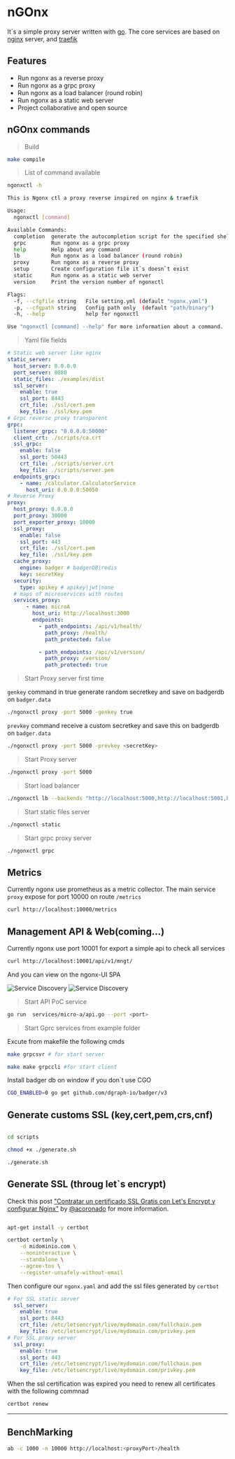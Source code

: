# nGOnx

It`s a simple proxy server written with [go](https://github.com/golang/go).
The core services are based on [nginx](https://github.com/nginx) server, and [traefik](https://github.com/traefik/traefik)

## Features

* Run ngonx as a reverse proxy
* Run ngonx as a grpc proxy
* Run ngonx as a load balancer (round robin)
* Run ngonx as a static web server
* Project collaborative and open source

## **nGOnx** commands

> Build

```bash
make compile
```

> List of command available

```bash
ngonxctl -h
```

```bash
This is Ngonx ctl a proxy reverse inspired on nginx & traefik

Usage:
  ngonxctl [command]

Available Commands:
  completion  generate the autocompletion script for the specified shell
  grpc        Run ngonx as a grpc proxy
  help        Help about any command
  lb          Run ngonx as a load balancer (round robin)
  proxy       Run ngonx as a reverse proxy
  setup       Create configuration file it`s doesn`t exist
  static      Run ngonx as a static web server
  version     Print the version number of ngonxctl

Flags:
  -f, --cfgfile string   File setting.yml (default "ngonx.yaml")
  -p, --cfgpath string   Config path only  (default "path/binary")
  -h, --help             help for ngonxctl

Use "ngonxctl [command] --help" for more information about a command.

```

> Yaml file fields

```yaml
# Static web server like nginx
static_server:
  host_server: 0.0.0.0
  port_server: 8080
  static_files: ./examples/dist
  ssl_server:
    enable: true
    ssl_port: 8443
    crt_file: ./ssl/cert.pem
    key_file: ./ssl/key.pem
# Grpc reverse proxy transparent
grpc:
  listener_grpc: "0.0.0.0:50000"
  client_crt: ./scripts/ca.crt
  ssl_grpc:
    enable: false
    ssl_port: 50443
    crt_file: ./scripts/server.crt
    key_file: ./scripts/server.pem
  endpoints_grpc:
    - name: /calculator.CalculatorService
      host_uri: 0.0.0.0:50050
# Reverse Proxy
proxy:
  host_proxy: 0.0.0.0
  port_proxy: 30000
  port_exporter_proxy: 10000
  ssl_proxy:
    enable: false
    ssl_port: 443
    crt_file: ./ssl/cert.pem
    key_file: ./ssl/key.pem
  cache_proxy:
    engine: badger # badgerDB|redis
    key: secretKey
  security:
    type: apikey # apikey|jwt|none
  # maps of microservices with routes
  services_proxy:
      - name: microA
        host_uri: http://localhost:3000
        endpoints:
          - path_endpoints: /api/v1/health/
            path_proxy: /health/
            path_protected: false

          - path_endpoints: /api/v1/version/
            path_proxy: /version/
            path_protected: true
```

> Start Proxy server first time

`genkey` command in true generate random secretkey and save on badgerdb on `badger.data`

```bash
./ngonxctl proxy -port 5000 -genkey true
```

`prevkey` command receive a custom secretkey and save this on badgerdb on `badger.data`

```bash
./ngonxctl proxy -port 5000 -prevkey <secretKey>
```

> Start Proxy server

```bash
./ngonxctl proxy -port 5000
```

> Start load balancer

```bash
./ngonxctl lb --backends "http://localhost:5000,http://localhost:5001,http://localhost:5002"
```
> Start static files server

```bash
./ngonxctl static
```

> Start grpc proxy server

```bash
./ngonxctl grpc
```

Metrics
-----------

Currently ngonx use prometheus as a metric collector. The main service `proxy` expose for port 10000 on route `/metrics`

```bash
curl http://localhost:10000/metrics
```


Management API & Web(coming...)
-----------

Currently ngonx use port 10001 for export a simple api to check all services 

```bash
curl http://localhost:10001/api/v1/mngt/
```

And you can view on the ngonx-UI SPA

![Service Discovery](/docs/service1.jpeg)
![Service Discovery](/docs/service2.jpeg)


> Start API PoC service

```bash
go run  services/micro-a/api.go --port <port>
```

> Start Gprc services from example folder

Excute from  makefile the following cmds

```bash
make grpcsvr # for start server

make make grpccli #for start client
```

Install badger db on window if you don`t use CGO
```bash
CGO_ENABLED=0 go get github.com/dgraph-io/badger/v3
```

## Generate customs SSL (key,cert,pem,crs,cnf)

```bash

cd scripts

chmod +x ./generate.sh

./generate.sh
```

## Generate SSL (throug let`s encrypt)

Check this post ["Contratar un certificado SSL Gratis con Let's Encrypt y configurar Nginx"](https://www.albertcoronado.com/2020/05/05/contratar-un-certificado-ssl-gratis-con-lets-encrypt-y-configurar-nginx/ "Contratar un certificado SSL Gratis con Let's Encrypt y configurar Nginx") by [@acoronado](https://www.albertcoronado.com/) for more information.

```bash

apt-get install -y certbot

certbot certonly \
    -d midominio.com \
    --noninteractive \
    --standalone \
    --agree-tos \
    --register-unsafely-without-email
```

Then configure our `ngonx.yaml` and add the ssl files generated by `certbot`

```yaml
# For SSL static server
  ssl_server:
    enable: true
    ssl_port: 8443
    crt_file: /etc/letsencrypt/live/mydomain.com/fullchain.pem
    key_file: /etc/letsencrypt/live/mydomain.com/privkey.pem
# For SSL proxy server
  ssl_proxy:
    enable: true
    ssl_port: 443
    crt_file: /etc/letsencrypt/live/mydomain.com/fullchain.pem
    key_file: /etc/letsencrypt/live/mydomain.com/privkey.pem
```

When the ssl certification was expired you need to renew all certificates
with the following commnad

```bash
certbot renew
```

---


BenchMarking
------------

```bash
ab -c 1000 -n 10000 http://localhost:<proxyPort>/health
```